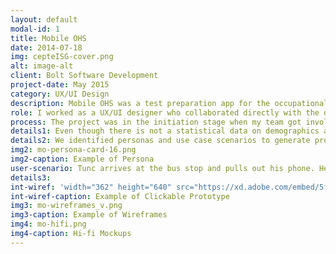 ```yaml
---
layout: default
modal-id: 1
title: Mobile OHS
date: 2014-07-18
img: cepteISG-cover.png
alt: image-alt
client: Bolt Software Development
project-date: May 2015
category: UX/UI Design
description: Mobile OHS was a test preparation app for the occupational safety and health certification exam in Turkey. The project was in the initiation stage when my team got involved with the client. The client asked us to design an Android app to assist students with their studies and to develop a prototype before he invested in more on the idea. The objective of the app was to provide a mobile preparation platform which would enable candidates to study in several circumstances.
role: I worked as a UX/UI designer who collaborated directly with the development team. I was responsible for the logo design, interaction and UI design of the Android app. I led the design work, produced the wireframes, designed the user flows and the interface. 
process: The project was in the initiation stage when my team got involved with the client. The client asked us to design an Android app to assist students with their studies and to develop a prototype before he invested more on the idea. We conducted design research and interviews with the instructors of OHS certification preparation courses and candidates to get insights into the preparation process and the potential users of the project. 
details1: Even though there is not a statistical data on demographics and employment status of the candidates, we found out from the interviews that most candidates have already been working as full-time workers, and struggling with strict time limitations during the preparation period. 
details2: We identified personas and use case scenarios to generate project requirements. After defining the scope of the product we were responsible for, I designed the wireframes. My team and I decided on the best design we came up with and finally I designed hi-fi UI mock ups. 
img2: mo-persona-card-16.png
img2-caption: Example of Persona 
user-scenario: Tunc arrives at the bus stop and pulls out his phone. He wants to do a short test before he gets  on the bus. He opens the app, sets the number of questions  to 20. He includes the subjects that he needs practice, because throughout his professional experience, he has already excelled in some of the other subjects. He starts the test. When he reaches the 4th question, bus arrives earlier than he expected. He pauses the test, gets on the bus, and then resumes the test from the last question he reviewed. He goes back and forth to review his answers before he finishes the test. When he is done, he checks the answers, reviews the summary of the test. There are some questions he cannot understand the correct answers to, and expands the explanation section. He realizes that there is an erroneous question, writes a comment on it and sends it to the app admin.  
details3: 
int-wiref: 'width="362" height="640" src="https://xd.adobe.com/embed/5ffe0119-ffde-49bc-83da-de5daf2a3f58" frameborder="0" allowfullscreen'
int-wiref-caption: Example of Clickable Prototype
img3: mo-wireframes_v.png
img3-caption: Example of Wireframes
img4: mo-hifi.png
img4-caption: Hi-fi Mockups
---
```

